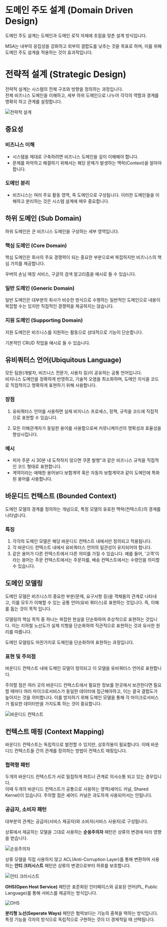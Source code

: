 # 도메인 주도 설계 (Domain Driven Design)

도메인 주도 설계는 도메인과 도메인 로직 자체에 초점을 맞춘 설계 방식입니다.

MSA는 내부의 응집성을 강화하고 외부의 결합도를 낮추는 것을 목표로 하며, 이를 위해 도메인 주도 설계을 적용하는 것이 효과적입니다.

# 전략적 설계 (Strategic Design)

전략적 설계는 시스템의 전체 구조와 방향을 정의하는 과정입니다.  
전체 비즈니스 도메인을 이해하고, 세부 하위 도메인으로 나누어 각각의 역할과 경계를 명확히 하고 관계를 설정합니다.

![전략적 설계](../../image/strategic_design.png)

## 중요성

### 비즈니스 이해  

- 시스템을 제대로 구축하려면 비즈니스 도메인을 깊이 이해해야 합니다. 
- 문제를 파악하고 해결하기 위해서는 해당 문제가 발생하는 맥락(Context)을 알아야 합니다.

### 도메인 분리

- 비즈니스는 여러 주요 활동 영역, 즉 도메인으로 구성됩니다. 이러한 도메인들을 이해하고 분리하는 것은 시스템 설계에 매우 중요합니다.



## 하위 도메인 (Sub Domain)

하위 도메인은 큰 비즈니스 도메인을 구성하는 세부 영역입니다.

### 핵심 도메인 (Core Domain)

핵심 도메인은 회사의 주요 경쟁력이 되는 중요한 부분으로써 복잡하지만 비즈니스의 핵심 가치를 제공합니다.

우버의 손님 매칭 서비스, 구글의 검색 알고리즘을 예시로 들 수 있습니다.

### 일반 도메인 (Generic Domain)

일반 도메인은 대부분의 회사가 비슷한 방식으로 수행하는 일반적인 도메인으로 내용이 복잡할 수는 있지만 직접적인 경쟁력을 제공하지는 않습니다.

### 지원 도메인 (Supporting Domain)

지원 도메인은 비즈니스를 지원하는 활동으로 상대적으로 기능이 단순합니다.

기본적인 CRUD 작업을 예시로 들 수 있습니다.



## 유비쿼터스 언어(Ubiquitous Language)

모든 팀원(개발자, 비즈니스 전문가, 사용자 등)이 공유하는 공통 언어입니다.  
비지니스 도메인을 정확하게 반영하고, 기술적 오염을 최소화하며, 도메인 지식을 코드로 직접적이고 명확하게 표현하기 위해 사용합니다.

### 장점

1. 유비쿼터스 언어를 사용하면 실제 비지니스 프로세스, 정책, 규칙을 코드에 직접적으로 표현할 수 있습니다.

2. 모든 이해관계자가 동일한 용어를 사용함으로써 커뮤니케이션의 명확성과 효율성을 향상시킵니다.

### 예시

- 피자 주문 시 30분 내 도착하지 않으면 쿠폰 발행"과 같은 비즈니스 규칙을 직접적인 코드 형태로 표현합니다.
- 계약이라는 애매한 용어보다 보험계약 혹은 자동차 보험계약과 같이 도메인에 특화된 용어를 사용합니다.



## 바운디드 컨텍스트 (Bounded Context)

도메인 모델의 경계를 정의하는 개념으로, 특정 모델의 유효한 맥락(컨텍스트)의 경계를 나타냅니다.  

### 특징

1. 각각의 도메인 모델은 해당 바운디드 컨텍스트 내에서만 정의되고 적용됩니다.
2. 각 바운디드 컨텍스트 내에서 유비쿼터스 언어의 일관성이 유지되어야 합니다.
3. 같은 용어가 다른 컨텍스트에서 다른 의미를 가질 수 있습니다. 예를 들어, '고객'이라는 용어는 주문 컨텍스트에서는 주문자를, 배송 컨텍스트에서는 수령인을 의미할 수 있습니다.



## 도메인 모델링

도메인 모델은 비즈니스의 중요한 부분(문제, 요구사항 등)을 객체들의 관계로 나타내고, 이를 모두가 이해할 수 있는 공통 언어(유비 쿼터스)로 표현하는 것입니다. 즉, 이해를 돕는 것이 목적 입니다.

모델링의 핵심 목적 중 하나는 복잡한 현실을 단순화하여 추상적으로 표현하는 것입니다. 이는 지하철 노선도가 실제 지형을 단순화하여 직관적으로 표현하는 것과 유사한 원리를 따릅니다.

도메인 모델링도 마찬가지로 도메인을 단순화하여 표현하는 과정입니다.

### 표현 및 주의점

바운디드 컨텍스트 내에 도메인 모델이 정의되고 이 모델을 유비쿼터스 언어로 표현합니다.

주의할 점은 여러 곳의 바운디드 컨텍스트에서 필요한 정보를 한곳에서 보관한다면 필요할 때마다 여러 마이크로서비스가 동일한 데이터에 접근해야하고, 이는 결국 결합도가 높아지는 것을 의미합니다. 
이를 방지하기 위해 도메인 모델을 통해 각 마이크로서비스가 필요한 데이터만을 가지도록 하는 것이 중요합니다.

![바운디드 컨텍스트](../../image/bounded_context.png)



## 컨텍스트 매핑 (Context Mapping)
 
바운디드 컨텍스트는 독립적으로 발전할 수 있지만, 상호작용이 필요합니다. 
이때 바운디드 컨텍스트들 간의 관계를 정의하는 방법이 컨텍스트 매핑입니다.

### 협력형 패턴

두개의 바운디드 컨텍스트가 서로 밀접하게 파트너 관계로 의사소통 되고 있는 경우입니다.  
이때 두개의 바운디드 컨텍스트가 공통으로 사용하는 영역(셰어드 커널, Shared Kernel)이 있습니다. 주의할 점은 셰어드 커널은 과도하게 사용되어서는 안됩니다.

### 공급자, 소비자 패턴

대부분의 관계는 공급자(서비스 제공자)와 소비자(서비스 사용자)로 구성됩니다.

상류에서 제공하는 모델을 그대로 사용하는 **순응주의자** 패턴은 상류의 변경에 따라 영향을 받습니다.  

![순응주의자](../../image/supplier_customer1.png)

상류 모델을 직접 사용하지 않고 ACL(Anti-Corruption Layer)를 통해 변환하여 사용하는 **안티 크러시스트** 패턴은 상류의 변경으로부터 하류를 보호합니다.

![안티 크러시스트](../../image/supplier_customer2.png)

**OHS(Open Host Service)** 패턴은 표준화된 인터페이스와 공표된 언어(PL, Public Language)를 통해 서비스를 제공하는 방식입니다.

![OHS](../../image/supplier_customer3.png) 

**분리형 노선(Seperate Ways)** 패턴은 협력보다는 기능의 중복을 택하는 방식입니다. 특정 기능을 각자의 방식으로 독립적으로 구현하는 것이 더 경제적일 때 선택됩니다.


